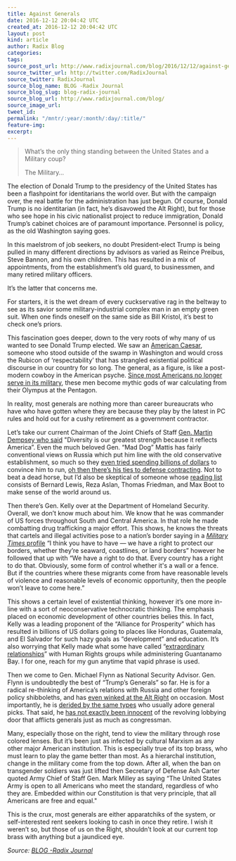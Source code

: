```yaml
---
title: Against Generals
date: 2016-12-12 20:04:42 UTC
created_at: 2016-12-12 20:04:42 UTC
layout: post
kind: article
author: Radix Blog
categories: 
tags: 
source_post_url: http://www.radixjournal.com/blog/2016/12/12/against-generals
source_twitter_url: http://twitter.com/RadixJournal
source_twitter: RadixJournal
source_blog_name: BLOG -Radix Journal
source_blog_slug: blog-radix-journal
source_blog_url: http://www.radixjournal.com/blog/
source_image_url: 
tweet_id: 
permalink: "/mntr/:year/:month/:day/:title/"
feature-img: 
excerpt: 
---
```

<blockquote>
<p>What’s the only thing standing between the United States and a Military coup?</p>
<p>The Military…</p>
</blockquote>
<p>The election of Donald Trump to the presidency of the United States has been a flashpoint for identitarians the world over. But with the campaign over, the real battle for the administration has just begun. Of course, Donald Trump is no identitarian (in fact, he’s disavowed the Alt Right), but for those who see hope in his civic nationalist project to reduce immigration, Donald Trump’s cabinet choices are of paramount importance. Personnel is policy, as the old Washington saying goes.</p>
<p>In this maelstrom of job seekers, no doubt President-elect Trump is being pulled in many different directions by advisors as varied as Reince Preibus, Steve Bannon, and his own children. This has resulted in a mix of appointments, from the establishment’s old guard, to businessmen, and many retired military officers.</p>
<p>It’s the latter that concerns me. </p>
<p>For starters, it is the wet dream of every cuckservative rag in the beltway to see as its savior some military-industrial complex man in an empty green suit. When one finds oneself on the same side as Bill Kristol, it’s best to check one’s priors.</p>
<p>This fascination goes deeper, down to the very roots of why many of us wanted to see Donald Trump elected. We saw an <a href="http://www.radixjournal.com/blog/2016/11/8/american-caesar">American Caesar</a>, someone who stood outside of the swamp in Washington and would cross the Rubicon of ‘respectability’ that has strangled existential political discourse in our country for so long. The general, as a figure, is like a post-modern cowboy in the American psyche. <a href="http://www.pewresearch.org/daily-number/small-share-of-americans-in-active-military-duty/">Since most Americans no longer serve in its military</a>, these men become mythic gods of war calculating from their Olympus at the Pentagon. </p>
<p>In reality, most generals are nothing more than career bureaucrats who have who have gotten where they are because they play by the latest in PC rules and hold out for a cushy retirement as a government contractor.</p>
<p>Let’s take our current Chairman of the Joint Chiefs of Staff <a href="http://www.jcs.mil/Media/News/News-Display/Article/601651/chairman-discusses-threats-budget-diversity-at-ft-hood/">Gen. Martin Dempsey who said</a> "Diversity is our greatest strength because it reflects America”. Even the much beloved Gen. “Mad Dog” Mattis has fairly conventional views on Russia which put him line with the old conservative establishment, so much so they <a href="http://www.vox.com/2016/4/22/11479700/draft-mattis">even tried spending billions of dollars</a> to convince him to run, <a href="http://www.ibtimes.com/political-capital/donald-trump-pentagon-pick-mattis-made-nearly-1000000-board-defense-contractor">oh then there’s his ties to defense contracting</a>. Not to beat a dead horse, but I’d also be skeptical of someone whose <a href="http://smallwarsjournal.com/blog/ltgen-james-mattis-reading-list">reading list</a> consists of Bernard Lewis, Reza Aslan, Thomas Friedman, and Max Boot to make sense of the world around us.</p>
<p>Then there’s Gen. Kelly over at the Department of Homeland Security. Overall, we don’t know much about him. We know that he was commander of US forces throughout South and Central America. In that role he made combatting drug trafficking a major effort. This shows, he knows the threats that cartels and illegal activities pose to a nation’s border saying in a <a href="http://www.militarytimes.com/articles/general-john-kelly-donald-trump-homeland-security-secretary-of-state"><em>Military Times</em> profile</a> “I think you have to have — we have a right to protect our borders, whether they’re seaward, coastlines, or land borders” however he followed that up with “We have a right to do that. Every country has a right to do that. Obviously, some form of control whether it's a wall or a fence. But if the countries where these migrants come from have reasonable levels of violence and reasonable levels of economic opportunity, then the people won’t leave to come here.”</p>
<p>This shows a certain level of existential thinking, however it’s one more in-line with a sort of neoconservative technocratic thinking. The emphasis placed on economic development of other countries belies this. In fact, Kelly was a leading proponent of the “Alliance for Prosperity” which has resulted in billions of US dollars going to places like Honduras, Guatemala, and El Salvador for such hazy goals as “development” and education. It’s also worrying that Kelly made what some have called “<a href="http://www.militarytimes.com/articles/general-john-kelly-donald-trump-homeland-security-secretary-of-state">extraordinary relationships</a>” with Human Rights groups while administering Guantanamo Bay. I for one, reach for my gun anytime that vapid phrase is used.</p>
<p>Then we come to Gen. Michael Flynn as National Security Advisor. Gen. Flynn is undoubtedly the best of “Trump’s Generals” so far. He is for a radical re-thinking of America’s relations with Russia and other foreign policy shibboleths, and has <a href="http://www.politico.com/story/2016/07/michael-flynn-twitter-226091">even winked at the Alt Right</a> on occasion. Most importantly, he is <a href="http://foreignpolicy.com/2016/11/18/flynn-appears-in-hes-no-kissinger-but-neither-is-he-a-worn-out-capitol-hill-hack/">derided by the same types</a> who usually adore general picks. That said, he <a href="http://www.cnn.com/2016/11/18/politics/michael-flynn-donald-trump-national-security-advisor/">has not exactly been innocent</a> of the revolving lobbying door that afflicts generals just as much as congressman.</p>
<p>Many, especially those on the right, tend to view the military through rose colored lenses. But it’s been just as infected by cultural Marxism as any other major American institution. This is especially true of its top brass, who must learn to play the game better than most. As a hierarchal institution, change in the military come from the top down. After all, when the ban on transgender soldiers was just lifted then Secretary of Defense Ash Carter quoted Army Chief of Staff Gen. Mark Milley as saying “The United States Army is open to all Americans who meet the standard, regardless of who they are. Embedded within our Constitution is that very principle, that all Americans are free and equal."</p>
<p>This is the crux, most generals are either apparatchiks of the system, or self-interested rent seekers looking to cash in once they retire. I wish it weren’t so, but those of us on the Right, shouldn’t look at our current top brass with anything but a jaundiced eye.</p><div class="">
    <i>Source: <a href="http://www.radixjournal.com/blog/">BLOG -Radix Journal</a></i>
</div>
